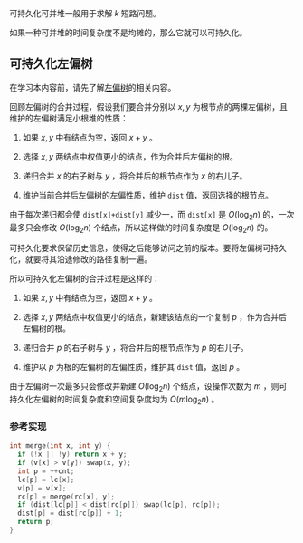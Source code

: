 可持久化可并堆一般用于求解 $k$ 短路问题。

如果一种可并堆的时间复杂度不是均摊的，那么它就可以可持久化。

## 可持久化左偏树

在学习本内容前，请先了解[左偏树](/ds/leftist-tree)的相关内容。

回顾左偏树的合并过程，假设我们要合并分别以 $x,y$ 为根节点的两棵左偏树，且维护的左偏树满足小根堆的性质：

1.  如果 $x,y$ 中有结点为空，返回 $x+y$ 。

2.  选择 $x,y$ 两结点中权值更小的结点，作为合并后左偏树的根。

3.  递归合并 $x$ 的右子树与 $y$ ，将合并后的根节点作为 $x$ 的右儿子。

4.  维护当前合并后左偏树的左偏性质，维护 `dist` 值，返回选择的根节点。

由于每次递归都会使 `dist[x]+dist[y]` 减少一，而 `dist[x]` 是 $O(\log_2 n)$ 的，一次最多只会修改 $O(\log_2 n)$ 个结点，所以这样做的时间复杂度是 $O(\log_2 n)$ 的。

可持久化要求保留历史信息，使得之后能够访问之前的版本。要将左偏树可持久化，就要将其沿途修改的路径复制一遍。

所以可持久化左偏树的合并过程是这样的：

1.  如果 $x,y$ 中有结点为空，返回 $x+y$ 。

2.  选择 $x,y$ 两结点中权值更小的结点，新建该结点的一个复制 $p$ ，作为合并后左偏树的根。

3.  递归合并 $p$ 的右子树与 $y$ ，将合并后的根节点作为 $p$ 的右儿子。

4.  维护以 $p$ 为根的左偏树的左偏性质，维护其 `dist` 值，返回 $p$ 。

由于左偏树一次最多只会修改并新建 $O(\log_2 n)$ 个结点，设操作次数为 $m$ ，则可持久化左偏树的时间复杂度和空间复杂度均为 $O(m\log_2 n)$ 。

### 参考实现

```cpp
int merge(int x, int y) {
  if (!x || !y) return x + y;
  if (v[x] > v[y]) swap(x, y);
  int p = ++cnt;
  lc[p] = lc[x];
  v[p] = v[x];
  rc[p] = merge(rc[x], y);
  if (dist[lc[p]] < dist[rc[p]]) swap(lc[p], rc[p]);
  dist[p] = dist[rc[p]] + 1;
  return p;
}
```
